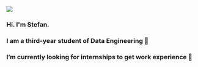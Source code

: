 ![](https://github.com/StefanGarcziu/StefanGarcziu/blob/main/StefanGarcziu_logo.png)

### Hi. I'm Stefan.
### I am a third-year student of Data Engineering 👋
### I’m currently looking for internships to get work experience 🤖
